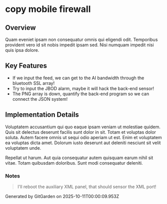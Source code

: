 # copy mobile firewall

## Overview
Quam eveniet ipsam non consequatur omnis qui eligendi odit. Temporibus provident vero id sit nobis impedit ipsam sed. Nisi numquam impedit nisi quis ipsa dolore.

## Key Features
- If we input the feed, we can get to the AI bandwidth through the bluetooth SSL array!
- Try to input the JBOD alarm, maybe it will hack the back-end sensor!
- The PNG array is down, quantify the back-end program so we can connect the JSON system!

## Implementation Details
Voluptatem accusantium qui quo eaque ipsam veniam ut molestiae quidem. Quis sit delectus deserunt facilis sunt dolor in sit. Totam et voluptas dolor soluta. Autem facere omnis ut sequi odio aperiam ut est. Enim et voluptatem ea voluptas dicta amet. Dolorum iusto deserunt aut deleniti nesciunt sit velit voluptatem unde.
 Repellat ut harum. Aut quia consequatur autem quisquam earum nihil sit vitae. Totam quibusdam doloribus. Sunt modi consequatur deleniti.

### Notes
> I'll reboot the auxiliary XML panel, that should sensor the XML port!

Generated by GitGarden on 2025-10-11T00:00:09.953Z